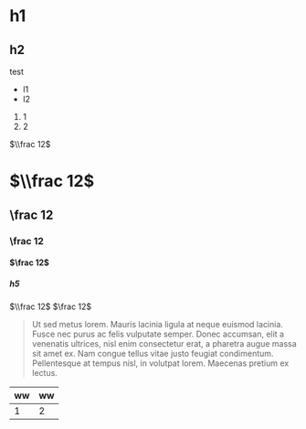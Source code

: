 h1
===

h2
---

test

* l1
* l2

1. 1
2. 2

$\\frac 12$

# $\\frac 12$
## \\frac 12
### \frac 12
#### $\frac 12$
##### h5

$\\frac 12$
$\frac 12$

> Ut sed metus lorem. Mauris lacinia ligula at neque euismod lacinia. Fusce nec purus ac felis vulputate semper. Donec accumsan, elit a venenatis ultrices, nisl enim consectetur erat, a pharetra augue massa sit amet ex. Nam congue tellus vitae justo feugiat condimentum. Pellentesque at tempus nisl, in volutpat lorem. Maecenas pretium ex lectus.

|ww |ww |
|---|---|
|1  | 2 |
